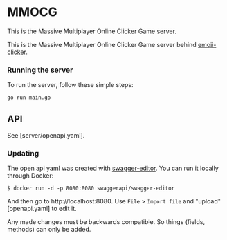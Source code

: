 # MMOCG

This is the Massive Multiplayer Online Clicker Game server.

This is the Massive Multiplayer Online Clicker Game server behind [emoji-clicker](https://github.com/fabjan/emoji-clicker).

### Running the server

To run the server, follow these simple steps:

```
go run main.go
```

## API

See [server/openapi.yaml].

### Updating

The open api yaml was created with [swagger-editor]. You can run it locally through Docker:

```shell
$ docker run -d -p 8080:8080 swaggerapi/swagger-editor
```

And then go to http://localhost:8080. Use `File` > `Import file` and "upload" [openapi.yaml] to edit it.

Any made changes must be backwards compatible. So things (fields, methods) can only be added.

[swagger-editor]: https://github.com/swagger-api/swagger-editor
